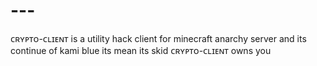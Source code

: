 # ---
ᴄʀʏᴘᴛᴏ-ᴄʟɪᴇɴᴛ is a utility hack client for minecraft anarchy server and its continue of kami blue its mean its skid ᴄʀʏᴘᴛᴏ-ᴄʟɪᴇɴᴛ owns you

